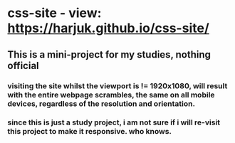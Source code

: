 # css-site - view: https://harjuk.github.io/css-site/
## This is a mini-project for my studies, nothing official
 ### visiting the site whilst the viewport is != 1920x1080, will result with the entire webpage scrambles, the same on all mobile devices, regardless of the resolution and orientation. 
 ### since this is just a study project, i am not sure if i will re-visit this project to make it responsive. who knows.
